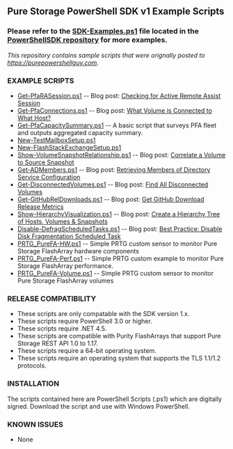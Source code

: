 
## Pure Storage PowerShell SDK v1 Example Scripts
### Please refer to the [SDK-Examples.ps1](https://github.com/PureStorage-Connect/PowerShellSDK/blob/master/SDK-Examples.ps1) file located in the [PowerShellSDK repository](https://github.com/PureStorage-Connect/PowerShellSDK) for more examples.

*This repository contains sample scripts that were orignally posted to https://purepowershellguy.com.*

### EXAMPLE SCRIPTS
* [Get-PfaRASession.ps1](https://github.com/barkz/PurePowerShellGuy/blob/master/Get-PfaRASession.ps1) -- Blog post: [Checking for Active Remote Assist Session](http://www.purepowershellguy.com/?p=12631)
* [Get-PfaConnections.ps1](https://github.com/barkz/PurePowerShellGuy/blob/master/Get-PfaConnections.ps1) -- Blog post: [What Volume is Connected to What Host?](http://www.purepowershellguy.com/?p=10312)
* [Get-PfaCapacitySummary.ps1](https://github.com/PureStorage-OpenConnect/powershell-scripts/blob/master/Get-PfaCapacitySummary.ps1) -- A basic script that surveys PFA fleet and outputs aggregated capacity summary. 
* [New-TestMailboxSetup.ps1]()
* [New-FlashStackExchangeSetup.ps1]()
* [Show-VolumeSnapshotRelationship.ps1](https://github.com/barkz/PurePowerShellGuy/blob/master/Show-VolumeSnapshotRelationship.ps1) -- Blog post: [Correlate a Volume to Source Snapshot](http://www.purepowershellguy.com/?p=11091)
* [Get-ADMembers.ps1](https://github.com/barkz/PurePowerShellGuy/blob/master/Get-PfaConnections.ps1) -- Blog post: [Retrieving Members of Directory Service Configuration](http://www.purepowershellguy.com/?p=12121)
* [Get-DisconnectedVolumes.ps1](https://github.com/barkz/PurePowerShellGuy/blob/master/Get-DisconnectedVolumes.ps1) -- Blog post: [Find All Disconnected Volumes](http://www.purepowershellguy.com/?p=12201)
* [Get-GitHubRelDownloads.ps1](https://github.com/barkz/PurePowerShellGuy/blob/master/Get-GitHubRelDownloads.ps1) -- Blog post: [Get GitHub Download Release Metrics](http://www.purepowershellguy.com/?p=12271)
* [Show-HierarchyVisualization.ps1](https://github.com/barkz/PurePowerShellGuy/blob/master/Show-HierarchyVisualization.ps1) -- Blog post: [Create a Hierarchy Tree of Hosts, Volumes & Snapshots](http://www.purepowershellguy.com/?p=12401)
* [Disable-DefragScheduledTasks.ps1](https://github.com/barkz/PurePowerShellGuy/blob/master/Disable-DefragScheduledTask.ps1) -- Blog post: [Best Practice: Disable Disk Fragmentation Scheduled Task](http://www.purepowershellguy.com/?p=12471)
* [PRTG_PureFA-HW.ps1](https://github.com/barkz/powershell-scripts/blob/master/PRTG_PureFA-HW.ps1) -- Simple PRTG custom sensor to monitor Pure Storage FlashArray hardware components
* [PRTG_PureFA-Perf.ps1](https://github.com/barkz/powershell-scripts/blob/master/PRTG_PureFA-Perf.ps1) -- Simple PRTG custom example to monitor Pure Storage FlashArray performance. 
* [PRTG_PureFA-Volume.ps1](https://github.com/barkz/powershell-scripts/blob/master/PRTG_PureFA-Volume.ps1) -- Simple PRTG custom sensor to monitor Pure Storage FlashArray volumes

### RELEASE COMPATIBILITY

* These scripts are only compatable with the SDK version 1.x.
* These scripts require PowerShell 3.0 or higher.
* These scripts require .NET 4.5.
* These scripts are compatible with Purity FlashArrays that support Pure Storage REST API 1.0 to 1.17.
* These scripts require a 64-bit operating system.
* These scripts require an operating system that supports the TLS 1.1/1.2 protocols.

### INSTALLATION

The scripts contained here are PowerShell Scripts (.ps1) which are digitally signed. Download the script and use with Windows PowerShell.

### KNOWN ISSUES

* None
